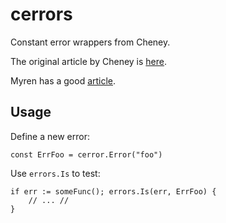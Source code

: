 # cerrors
Constant error wrappers from Cheney.

The original article by Cheney is
[here](https://dave.cheney.net/2016/04/07/constant-errors).

Myren has a good
[article](https://smyrman.medium.com/writing-constant-errors-with-go-1-13-10c4191617).

## Usage
Define a new error:

	const ErrFoo = cerror.Error("foo")

Use `errors.Is` to test:

	if err := someFunc(); errors.Is(err, ErrFoo) {
        // ... //
    }
